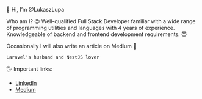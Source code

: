 👋 Hi, I’m @LukaszLupa

Who am I? 😉 Well-qualified Full Stack Developer familiar with a wide range of
programming utilities and languages  with 4 years of experience. Knowledgeable of backend
and frontend development requirements. 😇

Occasionally I will also write an article on Medium 📰

`Laravel's husband and NestJS lover`

🖐️ Important links:
- [LinkedIn](https://linkedin.com/in/lukaszlupa/)
- [Medium](https://medium.com/@lukasz.lupa)
